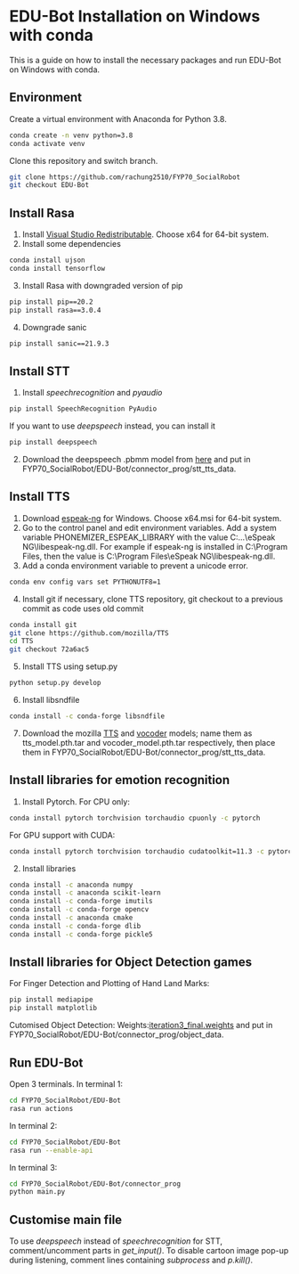 # EDU-Bot Installation on Windows with conda

This is a guide on how to install the necessary packages and run EDU-Bot on Windows with conda.

## Environment
Create a virtual environment with Anaconda for Python 3.8.
```bash
conda create -n venv python=3.8
conda activate venv
```
Clone this repository and switch branch.
```bash
git clone https://github.com/rachung2510/FYP70_SocialRobot
git checkout EDU-Bot
```

## Install Rasa
1. Install [Visual Studio Redistributable](https://docs.microsoft.com/en-US/cpp/windows/latest-supported-vc-redist?view=msvc-170). Choose x64 for 64-bit system.
2. Install some dependencies
```bash
conda install ujson
conda install tensorflow
```
3. Install Rasa with downgraded version of pip
```bash
pip install pip==20.2
pip install rasa==3.0.4
```
4. Downgrade sanic
```bash
pip install sanic==21.9.3
```

## Install STT
1. Install _speechrecognition_ and _pyaudio_
```bash
pip install SpeechRecognition PyAudio
```
If you want to use _deepspeech_ instead, you can install it
```bash
pip install deepspeech
```
2. Download the deepspeech .pbmm model from [here](https://github.com/mozilla/DeepSpeech/releases/tag/v0.9.3) and
put in FYP70_SocialRobot/EDU-Bot/connector_prog/stt_tts_data.

## Install TTS
1. Download [espeak-ng](https://github.com/espeak-ng/espeak-ng/releases) for Windows. Choose x64.msi for 64-bit system.
2. Go to the control panel and edit environment variables. Add a system variable PHONEMIZER_ESPEAK_LIBRARY with the value
C:\...\eSpeak NG\libespeak-ng.dll. For example if espeak-ng is installed in C:\Program Files, then the value is 
C:\Program Files\eSpeak NG\libespeak-ng.dll.
3. Add a conda environment variable to prevent a unicode error.
```bash
conda env config vars set PYTHONUTF8=1
```
4. Install git if necessary, clone TTS repository, git checkout to a previous commit as code uses old commit
```bash
conda install git
git clone https://github.com/mozilla/TTS
cd TTS
git checkout 72a6ac5
```
5. Install TTS using setup.py
```bash
python setup.py develop
```
6. Install libsndfile
```bash
conda install -c conda-forge libsndfile
```
7. Download the mozilla [TTS](https://drive.google.com/file/d/1dntzjWFg7ufWaTaFy80nRz-Tu02xWZos/view?usp=sharing) and 
[vocoder](https://drive.google.com/file/d/1Ty5DZdOc0F7OTGj9oJThYbL5iVu_2G0K/view?usp=sharing) models;
name them as tts_model.pth.tar and vocoder_model.pth.tar respectively, then
place them in FYP70_SocialRobot/EDU-Bot/connector_prog/stt_tts_data.

## Install libraries for emotion recognition
1. Install Pytorch. For CPU only:
```bash
conda install pytorch torchvision torchaudio cpuonly -c pytorch
```
For GPU support with CUDA:
```bash
conda install pytorch torchvision torchaudio cudatoolkit=11.3 -c pytorch
```
2. Install libraries
```bash
conda install -c anaconda numpy
conda install -c anaconda scikit-learn
conda install -c conda-forge imutils
conda install -c conda-forge opencv
conda install -c anaconda cmake
conda install -c conda-forge dlib
conda install -c conda-forge pickle5
```

## Install libraries for Object Detection games
For Finger Detection and Plotting of Hand Land Marks:
```bash
pip install mediapipe
pip install matplotlib
```
Cutomised Object Detection:
Weights:[iteration3_final.weights](https://drive.google.com/file/d/1BQF_CJWqCWHoAAl4iFkeKmAzQBwGDYXy/view?usp=sharing) and put in FYP70_SocialRobot/EDU-Bot/connector_prog/object_data.

## Run EDU-Bot
Open 3 terminals. In terminal 1:
```bash
cd FYP70_SocialRobot/EDU-Bot
rasa run actions
```
In terminal 2:
```bash
cd FYP70_SocialRobot/EDU-Bot
rasa run --enable-api
```
In terminal 3:
```bash
cd FYP70_SocialRobot/EDU-Bot/connector_prog
python main.py
```

## Customise main file
To use _deepspeech_ instead of _speechrecognition_ for STT, comment/uncomment parts in _get_input()_.
To disable cartoon image pop-up during listening, comment lines containing _subprocess_ and _p.kill()_.
